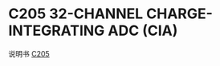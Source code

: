 <!-- C205.md --- 
;; 
;; Description: 
;; Author: Hongyi Wu(吴鸿毅)
;; Email: wuhongyi@qq.com 
;; Created: 四 6月  1 16:09:01 2017 (+0800)
;; Last-Updated: 四 6月  1 16:10:14 2017 (+0800)
;;           By: Hongyi Wu(吴鸿毅)
;;     Update #: 1
;; URL: http://wuhongyi.cn -->

# C205   32-CHANNEL CHARGE-INTEGRATING ADC (CIA)

说明书 [C205](/pdf/ElectronicsModules/CAEN/c205_rev1.pdf)




<!-- C205.md ends here -->
